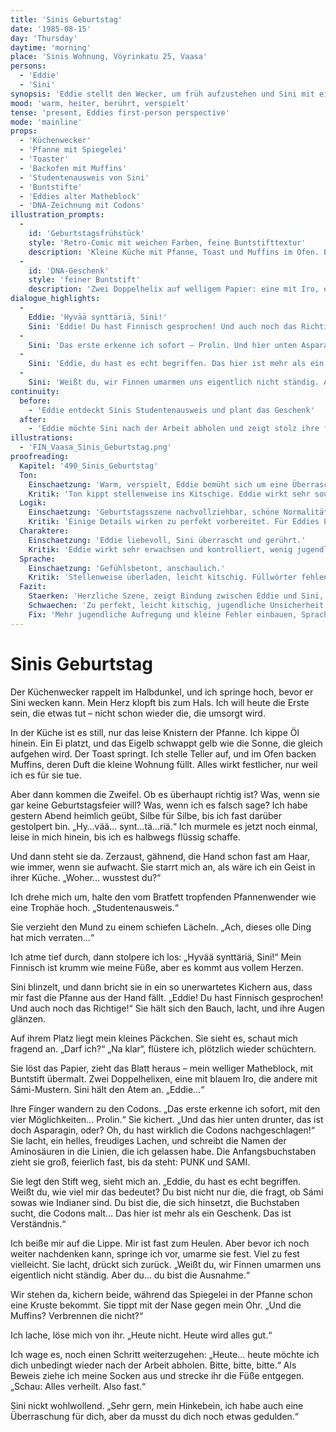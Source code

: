```yaml
---
title: 'Sinis Geburtstag'
date: '1985-08-15'
day: 'Thursday'
daytime: 'morning'
place: 'Sinis Wohnung, Vöyrinkatu 25, Vaasa'
persons:
  - 'Eddie'
  - 'Sini'
synopsis: 'Eddie stellt den Wecker, um früh aufzustehen und Sini mit einem Geburtstagsfrühstück zu überraschen. Spiegeleier, Toast und Muffins füllen die kleine Küche mit Duft. Sini entdeckt verblüfft Eddies Geschenk: eine DNA-Zeichnung, in der Codons die Wörter PUNK und SAMI ergeben. Eddie quält sich mit einem finnischen Geburtstagsgruß, der Sini zum Lachen bringt. Gemeinsam entziffern sie die Codons, Sini trägt die Aminosäuren in Schönschrift ein. Gerührt erklärt sie Eddie, dass sie es wirklich begriffen hat. Die beiden lachen, umarmen sich (ungewohnt für Finnen, aber typisch für Eddie).'
mood: 'warm, heiter, berührt, verspielt'
tense: 'present, Eddies first-person perspective'
mode: 'mainline'
props:
  - 'Küchenwecker'
  - 'Pfanne mit Spiegelei'
  - 'Toaster'
  - 'Backofen mit Muffins'
  - 'Studentenausweis von Sini'
  - 'Buntstifte'
  - 'Eddies alter Matheblock'
  - 'DNA-Zeichnung mit Codons'
illustration_prompts:
  -
    id: 'Geburtstagsfrühstück'
    style: 'Retro-Comic mit weichen Farben, feine Buntstifttextur'
    description: 'Kleine Küche mit Pfanne, Toast und Muffins im Ofen. Eddie nervös am Tisch, Sini mit zerzaustem blauem Haar in der Tür, überrascht und lächelnd.'
  -
    id: 'DNA-Geschenk'
    style: 'feiner Buntstift'
    description: 'Zwei Doppelhelix auf welligem Papier: eine mit Iro, eine mit Sámi-Mustern. Codons ergeben PUNK und SAMI, daneben leere Linien, in die Sini in Schönschrift die Aminosäuren schreibt.'
dialogue_highlights:
  -
    Eddie: 'Hyvää synttäriä, Sini!'
    Sini: 'Eddie! Du hast Finnisch gesprochen! Und auch noch das Richtige!'
  -
    Sini: 'Das erste erkenne ich sofort – Prolin. Und hier unten Asparagin… du hast wirklich die Codons nachgeschlagen!'
  -
    Sini: 'Eddie, du hast es echt begriffen. Das hier ist mehr als ein Geschenk, das ist Verständnis.'
  -
    Sini: 'Weißt du, wir Finnen umarmen uns eigentlich nicht ständig. Aber du… du bist die Ausnahme.'
continuity:
  before:
    - 'Eddie entdeckt Sinis Studentenausweis und plant das Geschenk'
  after:
    - 'Eddie möchte Sini nach der Arbeit abholen und zeigt stolz ihre fast verheilten Füße'
illustrations:
  - 'FIN_Vaasa_Sinis_Geburtstag.png'
proofreading:
  Kapitel: '490_Sinis_Geburtstag'
  Ton:
    Einschaetzung: 'Warm, verspielt, Eddie bemüht sich um eine Überraschung und zeigt Zuneigung.'
    Kritik: 'Ton kippt stellenweise ins Kitschige. Eddie wirkt sehr souverän im Umgang, Unsicherheit fehlt.'
  Logik:
    Einschaetzung: 'Geburtstagsszene nachvollziehbar, schöne Normalität im Kontrast zur Flucht.'
    Kritik: 'Einige Details wirken zu perfekt vorbereitet. Für Eddies Lage wirkt es fast zu glatt und planvoll.'
  Charaktere:
    Einschaetzung: 'Eddie liebevoll, Sini überrascht und gerührt.'
    Kritik: 'Eddie wirkt sehr erwachsen und kontrolliert, wenig jugendliche Aufregung. Sini bleibt eher Reaktionsfigur.'
  Sprache:
    Einschaetzung: 'Gefühlsbetont, anschaulich.'
    Kritik: 'Stellenweise überladen, leicht kitschig. Füllwörter fehlen fast völlig, Sprache wirkt dadurch zu glatt.'
  Fazit:
    Staerken: 'Herzliche Szene, zeigt Bindung zwischen Eddie und Sini, schöner Kontrast zur Bedrohung.'
    Schwaechen: 'Zu perfekt, leicht kitschig, jugendliche Unsicherheit fehlt.'
    Fix: 'Mehr jugendliche Aufregung und kleine Fehler einbauen, Sprache straffen, Kitsch reduzieren.'
---
```


# Sinis Geburtstag

Der Küchenwecker rappelt im Halbdunkel, und ich springe hoch, bevor er Sini
wecken kann. Mein Herz klopft bis zum Hals. Ich will heute die Erste sein, die
etwas tut – nicht schon wieder die, die umsorgt wird.

In der Küche ist es still, nur das leise Knistern der Pfanne. Ich kippe Öl
hinein. Ein Ei platzt, und das Eigelb schwappt gelb wie die Sonne, die gleich
aufgehen wird. Der Toast springt. Ich stelle Teller auf, und im Ofen backen
Muffins, deren Duft die kleine Wohnung füllt. Alles wirkt festlicher, nur weil
ich es für sie tue.

Aber dann kommen die Zweifel. Ob es überhaupt richtig ist? Was, wenn sie gar
keine Geburtstagsfeier will? Was, wenn ich es falsch sage? Ich habe gestern
Abend heimlich geübt, Silbe für Silbe, bis ich fast darüber gestolpert bin.
„Hy…vää… synt…tä…riä.“ Ich murmele es jetzt noch einmal, leise in mich hinein,
bis ich es halbwegs flüssig schaffe.

Und dann steht sie da. Zerzaust, gähnend, die Hand schon fast am Haar, wie
immer, wenn sie aufwacht. Sie starrt mich an, als wäre ich ein Geist in ihrer
Küche. „Woher… wusstest du?“

Ich drehe mich um, halte den vom Bratfett tropfenden Pfannenwender wie eine
Trophäe hoch. „Studentenausweis.“

Sie verzieht den Mund zu einem schiefen Lächeln. „Ach, dieses olle Ding hat mich
verraten…“

Ich atme tief durch, dann stolpere ich los: „Hyvää synttäriä, Sini!“ Mein
Finnisch ist krumm wie meine Füße, aber es kommt aus vollem Herzen.

Sini blinzelt, und dann bricht sie in ein so unerwartetes Kichern aus, dass mir
fast die Pfanne aus der Hand fällt. „Eddie! Du hast Finnisch gesprochen! Und
auch noch das Richtige!“ Sie hält sich den Bauch, lacht, und ihre Augen glänzen.

Auf ihrem Platz liegt mein kleines Päckchen. Sie sieht es, schaut mich fragend
an. „Darf ich?“ „Na klar“, flüstere ich, plötzlich wieder schüchtern.

Sie löst das Papier, zieht das Blatt heraus – mein welliger Matheblock, mit
Buntstift übermalt. Zwei Doppelhelixen, eine mit blauem Iro, die andere mit
Sámi-Mustern. Sini hält den Atem an. „Eddie…“

Ihre Finger wandern zu den Codons. „Das erste erkenne ich sofort, mit den vier
Möglichkeiten… Prolin.“ Sie kichert. „Und das hier unten drunter, das ist doch
Asparagin, oder? Oh, du hast wirklich die Codons nachgeschlagen!“ Sie lacht, ein
helles, freudiges Lachen, und schreibt die Namen der Aminosäuren in die Linien,
die ich gelassen habe. Die Anfangsbuchstaben zieht sie groß, feierlich fast, bis
da steht: PUNK und SAMI.

Sie legt den Stift weg, sieht mich an. „Eddie, du hast es echt begriffen. Weißt
du, wie viel mir das bedeutet? Du bist nicht nur die, die fragt, ob Sámi sowas
wie Indianer sind. Du bist die, die sich hinsetzt, die Buchstaben sucht, die
Codons malt… Das hier ist mehr als ein Geschenk. Das ist Verständnis.“

Ich beiße mir auf die Lippe. Mir ist fast zum Heulen. Aber bevor ich noch weiter
nachdenken kann, springe ich vor, umarme sie fest. Viel zu fest vielleicht. Sie
lacht, drückt sich zurück. „Weißt du, wir Finnen umarmen uns eigentlich nicht
ständig. Aber du… du bist die Ausnahme.“

Wir stehen da, kichern beide, während das Spiegelei in der Pfanne schon eine
Kruste bekommt. Sie tippt mit der Nase gegen mein Ohr. „Und die Muffins?
Verbrennen die nicht?“

Ich lache, löse mich von ihr. „Heute nicht. Heute wird alles gut.“

Ich wage es, noch einen Schritt weiterzugehen: „Heute… heute möchte ich dich
unbedingt wieder nach der Arbeit abholen. Bitte, bitte, bitte.“ Als Beweis ziehe
ich meine Socken aus und strecke ihr die Füße entgegen. „Schau: Alles verheilt.
Also fast.“

Sini nickt wohlwollend. „Sehr gern, mein Hinkebein, ich habe auch eine
Überraschung für dich, aber da musst du dich noch etwas gedulden.“

